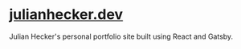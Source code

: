 # [julianhecker.dev](https://julianhecker.dev)
Julian Hecker's personal portfolio site built using React and Gatsby.
